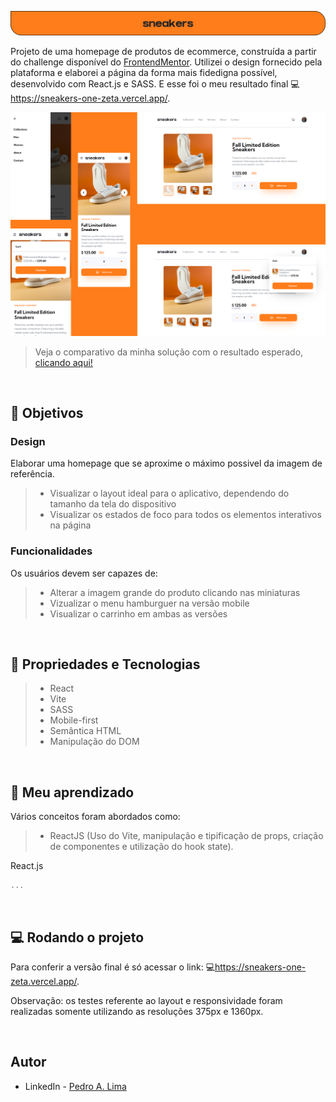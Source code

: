 ![#](./public/logo%201.svg)

Projeto de uma homepage de produtos de ecommerce, construída a partir do challenge disponível do [FrontendMentor](https://www.frontendmentor.io/challenges/ecommerce-product-page-UPsZ9MJp6). Utilizei o design fornecido pela plataforma e elaborei a página da forma mais fidedigna possível, desenvolvido com React.js e SASS. E esse foi o meu resultado final 💻<https://sneakers-one-zeta.vercel.app/>.

![#](./public/Mask%20group.svg)

> Veja o comparativo da minha solução com o resultado esperado, [clicando aqui!](https://www.frontendmentor.io/solutions/homepage-de-produtos-de-ecommerce-qtyGelvJZG)

</br>

## 🎯 Objetivos

### Design

Elaborar uma homepage que se aproxime o máximo possivel da imagem de referência.

> - Visualizar o layout ideal para o aplicativo, dependendo do tamanho da tela do dispositivo
> - Visualizar os estados de foco para todos os elementos interativos na página

### Funcionalidades

Os usuários devem ser capazes de:

> - Alterar a imagem grande do produto clicando nas miniaturas
> - Vizualizar o menu hamburguer na versão mobile
> - Visualizar o carrinho em ambas as versões

</br>

## 🔧 Propriedades e Tecnologias

> - React
> - Vite
> - SASS
> - Mobile-first
> - Semântica HTML
> - Manipulação do DOM

</br>

## 🧠 Meu aprendizado

Vários conceitos foram abordados como:

> - ReactJS (Uso do Vite, manipulação e tipificação de props, criação de componentes e utilização do hook state).

<!-- O projeto foi responsável por me introduzir ao framework React, me abrindo um mundo de possibilidades. Ainda estou buscando compreender a componentização, compreendo que é um benefício grandioso, mas que demanda muita prática. -->

React.js

```js
...
```

</br>

## 💻 Rodando o projeto

Para conferir a versão final é só acessar o link: 💻<https://sneakers-one-zeta.vercel.app/>.

Observação: os testes referente ao layout e responsividade foram realizadas somente utilizando as resoluções 375px e 1360px.

</br>

## Autor

- LinkedIn - [Pedro A. Lima](https://www.linkedin.com/in/pedroalima6/)
